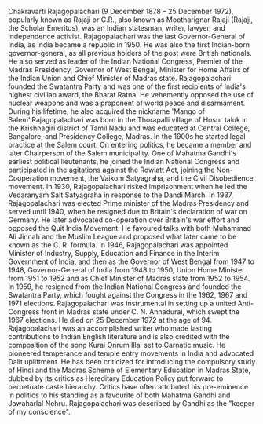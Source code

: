 Chakravarti Rajagopalachari (9 December 1878 – 25 December 1972), popularly known as Rajaji or C.R., also known as Mootharignar Rajaji (Rajaji, the Scholar Emeritus), was an Indian statesman, writer, lawyer, and independence activist. Rajagopalachari was the last Governor-General of India, as India became a republic in 1950. He was also the first Indian-born governor-general, as all previous holders of the post were British nationals. He also served as leader of the Indian National Congress, Premier of the Madras Presidency, Governor of West Bengal, Minister for Home Affairs of the Indian Union and Chief Minister of Madras state.  Rajagopalachari founded the Swatantra Party and was one of the first recipients of India's highest civilian award, the Bharat Ratna. He vehemently opposed the use of nuclear weapons and was a proponent of world peace and disarmament. During his lifetime, he also acquired the nickname 'Mango of Salem'.Rajagopalachari was born in the Thorapalli village of Hosur taluk in the Krishnagiri district of Tamil Nadu and was educated at Central College, Bangalore, and Presidency College, Madras. In the 1900s he started legal practice at the Salem court. On entering politics, he became a member and later Chairperson of the Salem municipality. One of Mahatma Gandhi's earliest political lieutenants, he joined the Indian National Congress and participated in the agitations against the Rowlatt Act, joining the Non-Cooperation movement, the Vaikom Satyagraha, and the Civil Disobedience movement. In 1930, Rajagopalachari risked imprisonment when he led the Vedaranyam Salt Satyagraha in response to the Dandi March. In 1937, Rajagopalachari was elected Prime minister of the Madras Presidency and served until 1940, when he resigned due to Britain's declaration of war on Germany. He later advocated co-operation over Britain's war effort and opposed the Quit India Movement. He favoured talks with both Muhammad Ali Jinnah and the Muslim League and proposed what later came to be known as the C. R. formula.  In 1946, Rajagopalachari was appointed Minister of Industry, Supply, Education and Finance in the Interim Government of India, and then as the Governor of West Bengal from 1947 to 1948, Governor-General of India from 1948 to 1950, Union Home Minister from 1951 to 1952 and as Chief Minister of Madras state from 1952 to 1954. In 1959, he resigned from the Indian National Congress and founded the Swatantra Party, which fought against the Congress in the 1962, 1967 and 1971 elections. Rajagopalachari was instrumental in setting up a united Anti-Congress front in Madras state under C. N. Annadurai, which swept the 1967 elections. He died on 25 December 1972 at the age of 94.
Rajagopalachari was an accomplished writer who made lasting contributions to Indian English literature and is also credited with the composition of the song Kurai Onrum Illai set to Carnatic music. He pioneered temperance and temple entry movements in India and advocated Dalit upliftment. He has been criticized for introducing the compulsory study of Hindi and the Madras Scheme of Elementary Education in Madras State, dubbed by its critics as Hereditary Education Policy put forward to perpetuate caste hierarchy. Critics have often attributed his pre-eminence in politics to his standing as a favourite of both Mahatma Gandhi and Jawaharlal Nehru. Rajagopalachari was described by Gandhi as the "keeper of my conscience".